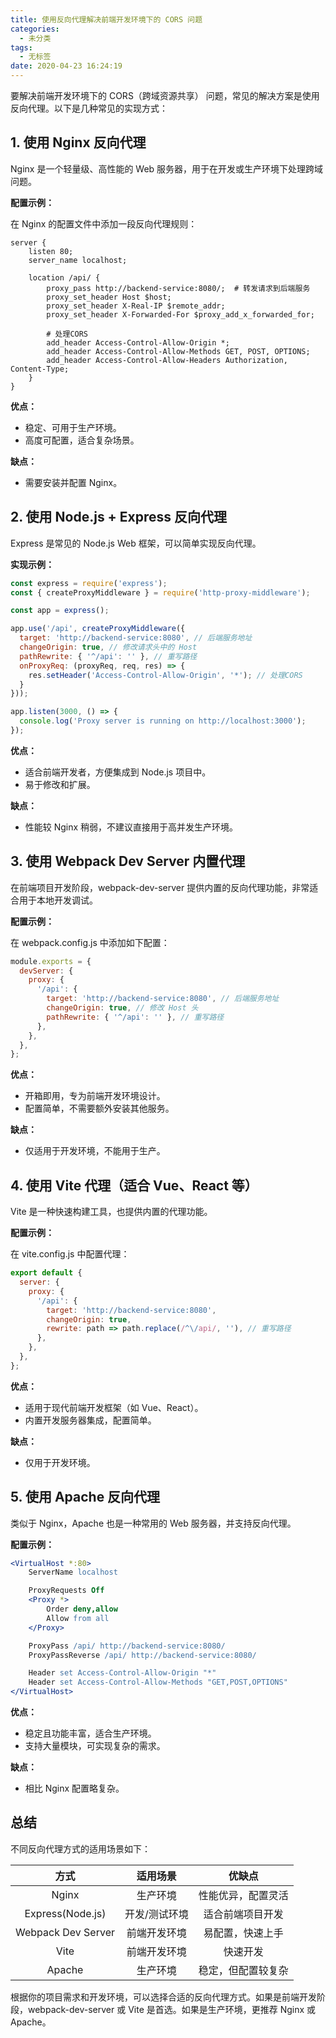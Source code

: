 ```yaml
---
title: 使用反向代理解决前端开发环境下的 CORS 问题
categories:
  - 未分类
tags:
  - 无标签
date: 2020-04-23 16:24:19
---
```


<script setup lang="ts">
import PostHeader from '../../_components/PostHeader.vue'
import EditInfo from '../../_components/EditInfo.vue'
</script>


<PostHeader :postId='2600217214' />

要解决前端开发环境下的 CORS（跨域资源共享） 问题，常见的解决方案是使用反向代理。以下是几种常见的实现方式：

## 1. 使用 Nginx 反向代理

Nginx 是一个轻量级、高性能的 Web 服务器，用于在开发或生产环境下处理跨域问题。

**配置示例：**

在 Nginx 的配置文件中添加一段反向代理规则：

```nginx
server {
    listen 80;
    server_name localhost;

    location /api/ {
        proxy_pass http://backend-service:8080/;  # 转发请求到后端服务
        proxy_set_header Host $host;
        proxy_set_header X-Real-IP $remote_addr;
        proxy_set_header X-Forwarded-For $proxy_add_x_forwarded_for;

        # 处理CORS
        add_header Access-Control-Allow-Origin *;
        add_header Access-Control-Allow-Methods GET, POST, OPTIONS;
        add_header Access-Control-Allow-Headers Authorization, Content-Type;
    }
}
```

**优点：**

-	稳定、可用于生产环境。
-	高度可配置，适合复杂场景。

**缺点：**

-	需要安装并配置 Nginx。

## 2. 使用 Node.js + Express 反向代理

Express 是常见的 Node.js Web 框架，可以简单实现反向代理。

**实现示例：**

```javascript
const express = require('express');
const { createProxyMiddleware } = require('http-proxy-middleware');

const app = express();

app.use('/api', createProxyMiddleware({
  target: 'http://backend-service:8080', // 后端服务地址
  changeOrigin: true, // 修改请求头中的 Host
  pathRewrite: { '^/api': '' }, // 重写路径
  onProxyReq: (proxyReq, req, res) => {
    res.setHeader('Access-Control-Allow-Origin', '*'); // 处理CORS
  }
}));

app.listen(3000, () => {
  console.log('Proxy server is running on http://localhost:3000');
});
```

**优点：**

-	适合前端开发者，方便集成到 Node.js 项目中。
-	易于修改和扩展。

**缺点：**

-	性能较 Nginx 稍弱，不建议直接用于高并发生产环境。

## 3. 使用 Webpack Dev Server 内置代理

在前端项目开发阶段，webpack-dev-server 提供内置的反向代理功能，非常适合用于本地开发调试。

**配置示例：**

在 webpack.config.js 中添加如下配置：

```javascript
module.exports = {
  devServer: {
    proxy: {
      '/api': {
        target: 'http://backend-service:8080', // 后端服务地址
        changeOrigin: true, // 修改 Host 头
        pathRewrite: { '^/api': '' }, // 重写路径
      },
    },
  },
};
```

**优点：**

-	开箱即用，专为前端开发环境设计。
-	配置简单，不需要额外安装其他服务。

**缺点：**

-	仅适用于开发环境，不能用于生产。

## 4. 使用 Vite 代理（适合 Vue、React 等）

Vite 是一种快速构建工具，也提供内置的代理功能。

**配置示例：**

在 vite.config.js 中配置代理：

```javascript
export default {
  server: {
    proxy: {
      '/api': {
        target: 'http://backend-service:8080',
        changeOrigin: true,
        rewrite: path => path.replace(/^\/api/, ''), // 重写路径
      },
    },
  },
};
```

**优点：**

-	适用于现代前端开发框架（如 Vue、React）。
-	内置开发服务器集成，配置简单。

**缺点：**

-	仅用于开发环境。

## 5. 使用 Apache 反向代理

类似于 Nginx，Apache 也是一种常用的 Web 服务器，并支持反向代理。

**配置示例：**

```apache
<VirtualHost *:80>
    ServerName localhost

    ProxyRequests Off
    <Proxy *>
        Order deny,allow
        Allow from all
    </Proxy>

    ProxyPass /api/ http://backend-service:8080/
    ProxyPassReverse /api/ http://backend-service:8080/

    Header set Access-Control-Allow-Origin "*"
    Header set Access-Control-Allow-Methods "GET,POST,OPTIONS"
</VirtualHost>
```

**优点：**

-	稳定且功能丰富，适合生产环境。
-	支持大量模块，可实现复杂的需求。

**缺点：**

-	相比 Nginx 配置略复杂。

## 总结

不同反向代理方式的适用场景如下：

| 方式 | 适用场景 | 优缺点 |
| :-: | :-: | :-: |
| Nginx | 生产环境 | 性能优异，配置灵活 |
| Express(Node.js) | 开发/测试环境 | 适合前端项目开发 |
| Webpack Dev Server | 前端开发环境 | 易配置，快速上手 |
| Vite | 前端开发环境 | 快速开发 |
| Apache | 生产环境 | 稳定，但配置较复杂 |

根据你的项目需求和开发环境，可以选择合适的反向代理方式。如果是前端开发阶段，webpack-dev-server 或 Vite 是首选。如果是生产环境，更推荐 Nginx 或 Apache。



<EditInfo editLink='https://github.com/liangpengyv/my-blog-by-fluxpress/issues/14' lastUpdated='2024-10-20 17:19:46' />
